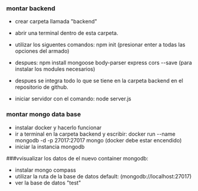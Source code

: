 ### montar backend
- crear carpeta llamada "backend"
- abrir una terminal dentro de esta carpeta.

- utilizar los siguentes comandos:
  npm init
(presionar enter a todas las opciones del armado)
- despues:
  npm install mongoose body-parser express cors --save 
(para instalar los modules necesarios)
- despues se integra todo lo que se tiene en la carpeta backend en el repositorio de github.
- iniciar servidor con el comando: node server.js

### montar mongo data base
- instalar docker y hacerlo funcionar
- ir a terminal en la carpeta backend y escribir:
   docker run --name mongodb -d -p 27017:27017 mongo
 (docker debe estar encendido)
- iniciar la instancia mongodb

###vvisualizar los datos de el nuevo container mongodb:
- instalar mongo compass
- utilizar la ruta de la base de datos default:
  (mongodb://localhost:27017)
- ver la base de datos "test"
